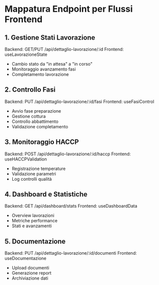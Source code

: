 # Mappatura Endpoint per Flussi Frontend

## 1. Gestione Stati Lavorazione
Backend: GET/PUT /api/dettaglio-lavorazione/:id
Frontend: useLavorazioneState
- Cambio stato da "in attesa" a "in corso"
- Monitoraggio avanzamento fasi
- Completamento lavorazione

## 2. Controllo Fasi
Backend: PUT /api/dettaglio-lavorazione/:id/fasi
Frontend: useFasiControl
- Avvio fase preparazione
- Gestione cottura
- Controllo abbattimento
- Validazione completamento

## 3. Monitoraggio HACCP
Backend: POST /api/dettaglio-lavorazione/:id/haccp
Frontend: useHACCPValidation
- Registrazione temperature
- Validazione parametri
- Log controlli qualità

## 4. Dashboard e Statistiche
Backend: GET /api/dashboard/stats
Frontend: useDashboardData
- Overview lavorazioni
- Metriche performance
- Stati e avanzamenti

## 5. Documentazione
Backend: PUT /api/dettaglio-lavorazione/:id/documenti
Frontend: useDocumentazione
- Upload documenti
- Generazione report
- Archiviazione dati
